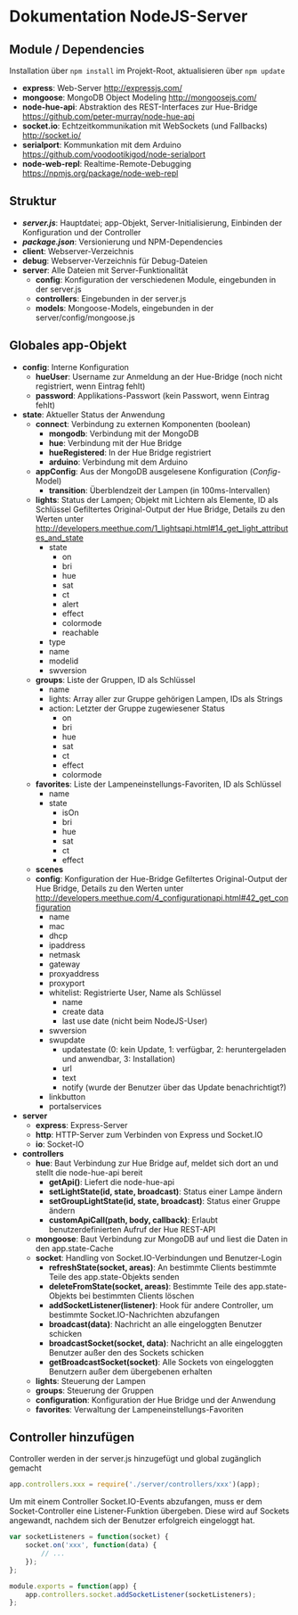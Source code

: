 # Dokumentation NodeJS-Server

## Module / Dependencies

Installation über `npm install` im Projekt-Root, aktualisieren über `npm update`

-   **express**: Web-Server
    http://expressjs.com/
-   **mongoose**: MongoDB Object Modeling
    http://mongoosejs.com/
-   **node-hue-api**: Abstraktion des REST-Interfaces zur Hue-Bridge
    https://github.com/peter-murray/node-hue-api
-   **socket.io**: Echtzeitkommunikation mit WebSockets (und Fallbacks)
    http://socket.io/
-   **serialport**: Kommunkation mit dem Arduino
    https://github.com/voodootikigod/node-serialport
-   **node-web-repl**: Realtime-Remote-Debugging
    https://npmjs.org/package/node-web-repl

## Struktur

-   ***server.js***: Hauptdatei; app-Objekt, Server-Initialisierung, Einbinden der Konfiguration und der Controller
-   ***package.json***: Versionierung und NPM-Dependencies
-   **client**: Webserver-Verzeichnis
-   **debug**: Webserver-Verzeichnis für Debug-Dateien
-   **server**: Alle Dateien mit Server-Funktionalität
    -   **config**: Konfiguration der verschiedenen Module, eingebunden in der server.js
    -   **controllers**: Eingebunden in der server.js
    -   **models**: Mongoose-Models, eingebunden in der server/config/mongoose.js

## Globales app-Objekt

-   **config**: Interne Konfiguration
    -   **hueUser**: Username zur Anmeldung an der Hue-Bridge (noch nicht registriert, wenn Eintrag fehlt)
    -   **password**: Applikations-Passwort (kein Passwort, wenn Eintrag fehlt)
-   **state**: Aktueller Status der Anwendung
    -   **connect**: Verbindung zu externen Komponenten (boolean)
        -   **mongodb**: Verbindung mit der MongoDB
        -   **hue**: Verbindung mit der Hue Bridge
        -   **hueRegistered**: In der Hue Bridge registriert
        -   **arduino**: Verbindung mit dem Arduino
    -   **appConfig**: Aus der MongoDB ausgelesene Konfiguration (*Config*-Model)
        -   **transition**: Überblendzeit der Lampen (in 100ms-Intervallen)
    -   **lights**: Status der Lampen; Objekt mit Lichtern als Elemente, ID als Schlüssel
        Gefiltertes Original-Output der Hue Bridge, Details zu den Werten unter http://developers.meethue.com/1_lightsapi.html#14_get_light_attributes_and_state
        -   state
            -   on
            -   bri
            -   hue
            -   sat
            -   ct
            -   alert
            -   effect
            -   colormode
            -   reachable
        -   type
        -   name
        -   modelid
        -   swversion
    -   **groups**: Liste der Gruppen, ID als Schlüssel
        -   name
        -   lights: Array aller zur Gruppe gehörigen Lampen, IDs als Strings
        -   action: Letzter der Gruppe zugewiesener Status
            -   on
            -   bri
            -   hue
            -   sat
            -   ct
            -   effect
            -   colormode
    -   **favorites**: Liste der Lampeneinstellungs-Favoriten, ID als Schlüssel
        -   name
        -   state
            -   isOn
            -   bri
            -   hue
            -   sat
            -   ct
            -   effect
    -   **scenes**
    -   **config**: Konfiguration der Hue-Bridge
        Gefiltertes Original-Output der Hue Bridge, Details zu den Werten unter http://developers.meethue.com/4_configurationapi.html#42_get_configuration
        -   name
        -   mac
        -   dhcp
        -   ipaddress
        -   netmask
        -   gateway
        -   proxyaddress
        -   proxyport
        -   whitelist: Registrierte User, Name als Schlüssel
            -   name
            -   create data
            -   last use date (nicht beim NodeJS-User)
        -   swversion
        -   swupdate
            -   updatestate
                (0: kein Update, 1: verfügbar, 2: heruntergeladen und anwendbar, 3: Installation)
            -   url
            -   text
            -   notify
                (wurde der Benutzer über das Update benachrichtigt?)
        -   linkbutton
        -   portalservices
-   **server**
    -   **express**: Express-Server
    -   **http**: HTTP-Server zum Verbinden von Express und Socket.IO
    -   **io**: Socket-IO
-   **controllers**
    -   **hue**: Baut Verbindung zur Hue Bridge auf, meldet sich dort an und stellt die node-hue-api bereit
        -   **getApi()**: Liefert die node-hue-api
        -   **setLightState(id, state, broadcast)**: Status einer Lampe ändern
        -   **setGroupLightState(id, state, broadcast)**: Status einer Gruppe ändern
        -   **customApiCall(path, body, callback)**: Erlaubt benutzerdefinierten Aufruf der Hue REST-API
    -   **mongoose**: Baut Verbindung zur MongoDB auf und liest die Daten in den app.state-Cache
    -   **socket**: Handling von Socket.IO-Verbindungen und Benutzer-Login
        -   **refreshState(socket, areas)**: An bestimmte Clients bestimmte Teile des app.state-Objekts senden
        -   **deleteFromState(socket, areas)**: Bestimmte Teile des app.state-Objekts bei bestimmten Clients löschen
        -   **addSocketListener(listener)**: Hook für andere Controller, um bestimmte Socket.IO-Nachrichten abzufangen
        -   **broadcast(data)**: Nachricht an alle eingeloggten Benutzer schicken
        -   **broadcastSocket(socket, data)**: Nachricht an alle eingeloggten Benutzer außer den des Sockets schicken
        -   **getBroadcastSocket(socket)**: Alle Sockets von eingeloggten Benutzern außer dem übergebenen erhalten
    -   **lights**: Steuerung der Lampen
    -   **groups**: Steuerung der Gruppen
    -   **configuration**: Konfiguration der Hue Bridge und der Anwendung
    -   **favorites**: Verwaltung der Lampeneinstellungs-Favoriten


## Controller hinzufügen

Controller werden in der server.js hinzugefügt und global zugänglich gemacht

```js
app.controllers.xxx = require('./server/controllers/xxx')(app);
```

Um mit einem Controller Socket.IO-Events abzufangen, muss er dem Socket-Controller eine Listener-Funktion übergeben. Diese wird auf Sockets angewandt, nachdem sich der Benutzer erfolgreich eingeloggt hat.

```js
var socketListeners = function(socket) {
    socket.on('xxx', function(data) {
        // ...
    });
};

module.exports = function(app) {
    app.controllers.socket.addSocketListener(socketListeners);
};
```
